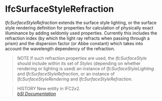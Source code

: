 IfcSurfaceStyleRefraction
=========================
_IfcSurfaceStyleRefraction_ extends the surface style lighting, or the surface
style rendering definition for properties for calculation of physically exact
illuminance by adding seldomly used properties. Currently this includes the
refraction index (by which the light ray refracts when passing through a
prism) and the dispersion factor (or Abbe constant) which takes into account
the wavelength dependency of the refraction.  
  
> NOTE  If such refraction properties are used, the _IfcSurfaceStyle_ should
> include within its set of _Styles_ (depending on whether rendering or
> lighting is used) an instance of _IfcSurfaceStyleLighting_ and
> _IfcSurfaceStyleRefraction_, or an instance of _IfcSurfaceStyleRendering_
> and _IfcSurfaceStyleRefraction_.  
  
> HISTORY  New entity in IFC2x2.  
[ _bSI
Documentation_](https://standards.buildingsmart.org/IFC/DEV/IFC4_2/FINAL/HTML/schema/ifcpresentationappearanceresource/lexical/ifcsurfacestylerefraction.htm)


